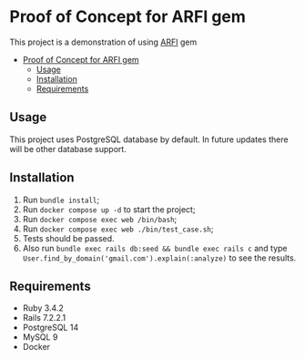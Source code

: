 # Proof of Concept for ARFI gem

This project is a demonstration of using [ARFI](https://github.com/unurgunite/arfi) gem

* [Proof of Concept for ARFI gem](#proof-of-concept-for-arfi-gem)
    * [Usage](#usage)
    * [Installation](#installation)
    * [Requirements](#requirements)

## Usage

This project uses PostgreSQL database by default. In future updates there will be other database support.

## Installation

1. Run `bundle install`;
2. Run `docker compose up -d` to start the project;
3. Run `docker compose exec web /bin/bash`;
4. Run `docker compose exec web ./bin/test_case.sh`;
5. Tests should be passed.
6. Also run `bundle exec rails db:seed && bundle exec rails c` and type
   `User.find_by_domain('gmail.com').explain(:analyze)` to see the results.

## Requirements

* Ruby 3.4.2
* Rails 7.2.2.1
* PostgreSQL 14
* MySQL 9
* Docker
